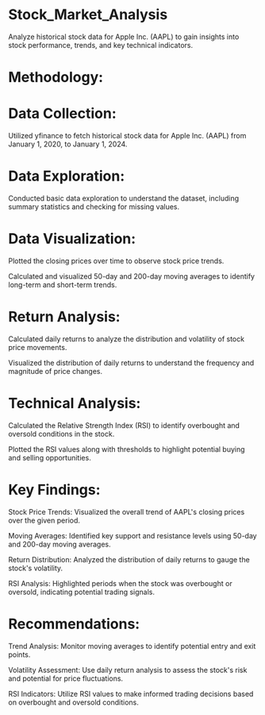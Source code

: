 # Stock_Market_Analysis
Analyze historical stock data for Apple Inc. (AAPL) to gain insights into stock performance, trends, and key technical indicators.

# Methodology:

# Data Collection:

Utilized yfinance to fetch historical stock data for Apple Inc. (AAPL) from January 1, 2020, to January 1, 2024.

# Data Exploration:

Conducted basic data exploration to understand the dataset, including summary statistics and checking for missing values.

# Data Visualization:

Plotted the closing prices over time to observe stock price trends.

Calculated and visualized 50-day and 200-day moving averages to identify long-term and short-term trends.

# Return Analysis:

Calculated daily returns to analyze the distribution and volatility of stock price movements.

Visualized the distribution of daily returns to understand the frequency and magnitude of price changes.

# Technical Analysis:

Calculated the Relative Strength Index (RSI) to identify overbought and oversold conditions in the stock.

Plotted the RSI values along with thresholds to highlight potential buying and selling opportunities.

# Key Findings:

Stock Price Trends: Visualized the overall trend of AAPL's closing prices over the given period.

Moving Averages: Identified key support and resistance levels using 50-day and 200-day moving averages.

Return Distribution: Analyzed the distribution of daily returns to gauge the stock's volatility.

RSI Analysis: Highlighted periods when the stock was overbought or oversold, indicating potential trading signals.

# Recommendations:

Trend Analysis: Monitor moving averages to identify potential entry and exit points.

Volatility Assessment: Use daily return analysis to assess the stock's risk and potential for price fluctuations.

RSI Indicators: Utilize RSI values to make informed trading decisions based on overbought and oversold conditions.
